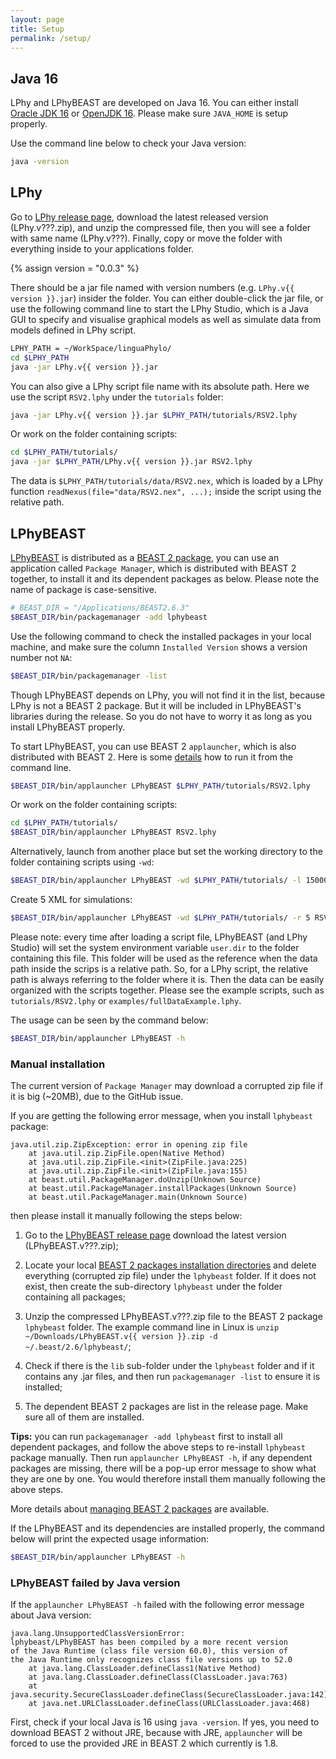 ```yaml
---
layout: page
title: Setup
permalink: /setup/
---
```


## Java 16

LPhy and LPhyBEAST are developed on Java 16. 
You can either install [Oracle JDK 16](https://www.oracle.com/java/technologies/javase-jdk16-downloads.html) 
or [OpenJDK 16](https://jdk.java.net/16/). Please make sure `JAVA_HOME` is setup properly.

Use the command line below to check your Java version:

```bash
java -version
```

## LPhy 

Go to [LPhy release page](https://github.com/LinguaPhylo/linguaPhylo/releases), 
download the latest released version (LPhy.v???.zip), and unzip the compressed file, 
then you will see a folder with same name (LPhy.v???). 
Finally, copy or move the folder with everything inside to your applications folder.

{% assign version = "0.0.3" %}

There should be a jar file named with version numbers (e.g. `LPhy.v{{ version }}.jar`) insider the folder.
You can either double-click the jar file, or use the following command line to start the LPhy Studio, 
which is a Java GUI to specify and visualise graphical models 
as well as simulate data from models defined in LPhy script.

```bash
LPHY_PATH = ~/WorkSpace/linguaPhylo/
cd $LPHY_PATH
java -jar LPhy.v{{ version }}.jar
```

You can also give a LPhy script file name with its absolute path. 
Here we use the script `RSV2.lphy` under the `tutorials` folder:

```bash
java -jar LPhy.v{{ version }}.jar $LPHY_PATH/tutorials/RSV2.lphy
```

Or work on the folder containing scripts:

```bash
cd $LPHY_PATH/tutorials/
java -jar $LPHY_PATH/LPhy.v{{ version }}.jar RSV2.lphy
```

The data is `$LPHY_PATH/tutorials/data/RSV2.nex`, which is loaded by a LPhy function
`readNexus(file="data/RSV2.nex", ...);` inside the script using the relative path.


## LPhyBEAST

[LPhyBEAST](https://github.com/LinguaPhylo/LPhyBeast/releases) is distributed as a [BEAST 2 package](https://www.beast2.org/managing-packages/),
you can use an application called `Package Manager`, which is distributed with BEAST 2 together,
to install it and its dependent packages as below. 
Please note the name of package is case-sensitive.

```bash
# BEAST_DIR = "/Applications/BEAST2.6.3"
$BEAST_DIR/bin/packagemanager -add lphybeast 
```

Use the following command to check the installed packages in your local machine, 
and make sure the column `Installed Version` shows a version number not `NA`:

```bash
$BEAST_DIR/bin/packagemanager -list 
```

Though LPhyBEAST depends on LPhy, you will not find it in the list, because LPhy is not a BEAST 2 package. 
But it will be included in LPhyBEAST's libraries during the release. 
So you do not have to worry it as long as you install LPhyBEAST properly. 

To start LPhyBEAST, you can use BEAST 2 `applauncher`, which is also distributed with BEAST 2.
Here is some [details](https://www.beast2.org/2019/09/26/command-line-tricks.html) how to run it from the command line.

```bash
$BEAST_DIR/bin/applauncher LPhyBEAST $LPHY_PATH/tutorials/RSV2.lphy
```

Or work on the folder containing scripts:

```bash
cd $LPHY_PATH/tutorials/
$BEAST_DIR/bin/applauncher LPhyBEAST RSV2.lphy
```

Alternatively, launch from another place but set the working directory 
to the folder containing scripts using `-wd`:

```bash
$BEAST_DIR/bin/applauncher LPhyBEAST -wd $LPHY_PATH/tutorials/ -l 15000000 -o RSV2long.xml RSV2.lphy
```

Create 5 XML for simulations:
```bash
$BEAST_DIR/bin/applauncher LPhyBEAST -wd $LPHY_PATH/tutorials/ -r 5 RSV2.lphy
```

Please note: every time after loading a script file, LPhyBEAST (and LPhy Studio) will set the system environment variable `user.dir` to the folder containing this file. This folder will be used as the reference when the data path inside the scrips is a relative path. So, for a LPhy script, the relative path is always referring to the folder where it is. Then the data can be easily organized with the scripts together.
Please see the example scripts, such as `tutorials/RSV2.lphy` or `examples/fullDataExample.lphy`.

The usage can be seen by the command below:

```bash
$BEAST_DIR/bin/applauncher LPhyBEAST -h
```


### Manual installation

The current version of `Package Manager` may download a corrupted zip file if it is big (~20MB),
due to the GitHub issue.

If you are getting the following error message, when you install `lphybeast` package:

```
java.util.zip.ZipException: error in opening zip file
	at java.util.zip.ZipFile.open(Native Method)
	at java.util.zip.ZipFile.<init>(ZipFile.java:225)
	at java.util.zip.ZipFile.<init>(ZipFile.java:155)
	at beast.util.PackageManager.doUnzip(Unknown Source)
	at beast.util.PackageManager.installPackages(Unknown Source)
	at beast.util.PackageManager.main(Unknown Source)
```

then please install it manually following the steps below:

1. Go to the [LPhyBEAST release page](https://github.com/LinguaPhylo/LPhyBeast/releases)
download the latest version (LPhyBEAST.v???.zip);

2. Locate your local [BEAST 2 packages installation directories](https://www.beast2.org/managing-packages/) 
and delete everything (corrupted zip file) under the `lphybeast` folder.
If it does not exist, then create the sub-directory `lphybeast` under the folder containing all packages;

3. Unzip the compressed LPhyBEAST.v???.zip file to the BEAST 2 package `lphybeast` folder. 
The example command line in Linux is 
`unzip  ~/Downloads/LPhyBEAST.v{{ version }}.zip -d ~/.beast/2.6/lphybeast/`;

4. Check if there is the `lib` sub-folder under the `lphybeast` folder and if it contains any .jar files, 
and then run `packagemanager -list` to ensure it is installed;

5. The dependent BEAST 2 packages are list in the release page. Make sure all of them are installed. 

__Tips:__ you can run `packagemanager -add lphybeast` first to install all dependent packages, 
and follow the above steps to re-install `lphybeast` package manually.
Then run `applauncher LPhyBEAST -h`, if any dependent packages are missing, there will be a pop-up error message to show what they are one by one. You would therefore install them manually following the above steps.


More details about [managing BEAST 2 packages](https://www.beast2.org/managing-packages/) are available.

If the LPhyBEAST and its dependencies are installed properly, the command below will print the expected usage information: 

```bash
$BEAST_DIR/bin/applauncher LPhyBEAST -h
```

### LPhyBEAST failed by Java version

If the `applauncher LPhyBEAST -h` failed with the following error message about Java version:

```
java.lang.UnsupportedClassVersionError: 
lphybeast/LPhyBEAST has been compiled by a more recent version 
of the Java Runtime (class file version 60.0), this version of 
the Java Runtime only recognizes class file versions up to 52.0
	at java.lang.ClassLoader.defineClass1(Native Method)
	at java.lang.ClassLoader.defineClass(ClassLoader.java:763)
	at java.security.SecureClassLoader.defineClass(SecureClassLoader.java:142)
	at java.net.URLClassLoader.defineClass(URLClassLoader.java:468)
```

First, check if your local Java is 16 using `java -version`. 
If yes, you need to download BEAST 2 without JRE, because with JRE, 
`applauncher` will be forced to use the provided JRE in BEAST 2 which currently is 1.8.


